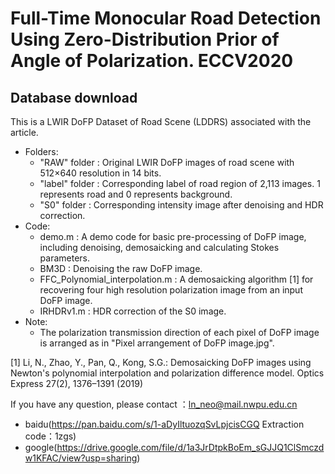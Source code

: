 # Full-Time Monocular Road Detection Using Zero-Distribution Prior of Angle of Polarization. ECCV2020

## Database download
This is a LWIR DoFP Dataset of Road Scene (LDDRS) associated with the article.
- Folders:
	- "RAW" folder : Original LWIR DoFP images of road scene with 512×640 resolution in 14 bits.
	- "label" folder : Corresponding label of road region of 2,113 images. 1 represents road and 0 represents background.
	- "S0" folder : Corresponding intensity image after denoising and HDR correction.
- Code:
	- demo.m : A demo code for basic pre-processing of DoFP image, including denoising, demosaicking and calculating Stokes parameters.
	- BM3D : Denoising the raw DoFP image.
	- FFC_Polynomial_interpolation.m : A demosaicking algorithm [1] for recovering four high resolution polarization image from an input DoFP image.	
	- IRHDRv1.m : HDR correction of the S0 image.
- Note:
	- The polarization transmission direction of each pixel of DoFP image is arranged as in "Pixel arrangement of DoFP image.jpg".

[1] Li, N., Zhao, Y., Pan, Q., Kong, S.G.: Demosaicking DoFP images using Newton's polynomial interpolation and polarization difference model. Optics Express 27(2), 1376–1391 (2019)



If you have any question, please contact ：ln_neo@mail.nwpu.edu.cn

- baidu(https://pan.baidu.com/s/1-aDyIltuozqSvLpjcisCGQ  Extraction code：1zgs)
- google(https://drive.google.com/file/d/1a3JrDtpkBoEm_sGJJQ1ClSmczdw1KFAC/view?usp=sharing)
